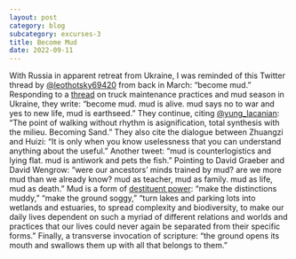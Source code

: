 ```yaml
---
layout: post
category: blog
subcategory: excurses-3
title: Become Mud
date: 2022-09-11
---
```


With Russia in apparent retreat from Ukraine, I was reminded of this Twitter thread by [@leothotsky69420](https://twitter.com/leothotsky69420/status/1499188138970947591) from back in March: “become mud.” Responding to a [thread](https://twitter.com/TrentTelenko/status/1499164245250002944) on truck maintenance practices and mud season in Ukraine, they write: “become mud. mud is alive. mud says no to war and yes to new life, mud is earthseed.” They continue, citing [@yung_lacanian](https://twitter.com/yung_lacanian/status/1454558693891223558): “The point of walking without rhythm is asignification, total synthesis with the milieu. Becoming Sand.” They also cite the dialogue between Zhuangzi and Huizi: “It is only when you know uselessness that you can understand anything about the useful.” Another tweet: “mud is counterlogistics and lying flat. mud is antiwork and pets the fish.” Pointing to David Graeber and David Wengrow: “were our ancestors’ minds trained by mud? are we more mud than we already know? mud as teacher, mud as family. mud as life, mud as death.” Mud is a form of [destituent power](https://www.anarchistfederation.net/anonymous-revolution-destituent-power/): “make the distinctions muddy,” “make the ground soggy,” “turn lakes and parking lots into wetlands and estuaries, to spread complexity and biodiversity, to make our daily lives dependent on such a myriad of different relations and worlds and practices that our lives could never again be separated from their specific forms.” Finally, a transverse invocation of scripture: “the ground opens its mouth and swallows them up with all that belongs to them.”
